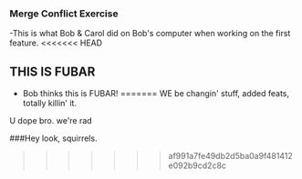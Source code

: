 ### Merge Conflict Exercise

-This is what Bob & Carol did on Bob's computer when working on the first feature.
<<<<<<< HEAD


## THIS IS FUBAR
- Bob thinks this is FUBAR!
=======
WE be changin' stuff, added feats, totally killin' it.

U dope bro.
we're rad

###Hey look, squirrels.
>>>>>>> af991a7fe49db2d5ba0a9f481412e092b9cd2c8c
